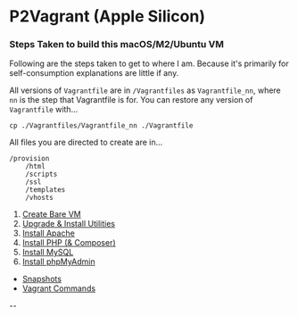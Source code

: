 # P2Vagrant (Apple Silicon)

### <a id="steps"></a> Steps Taken to build this macOS/M2/Ubuntu VM

Following are the steps taken to get to where I am. Because it's primarily for self-consumption explanations are little if any.

All versions of `Vagrantfile` are in `/Vagrantfiles` as `Vagrantfile_nn`, where `nn` is the step that Vagrantfile is for. You can restore any version of `Vagrantfile` with...

```
cp ./Vagrantfiles/Vagrantfile_nn ./Vagrantfile
```

All files you are directed to create are in...

```
/provision
	/html
	/scripts
	/ssl
	/templates
	/vhosts
```

01. [Create Bare VM](./docs/01_Create_Bare_VM.md)
02. [Upgrade & Install Utilities](./docs/02_Upgrade_Install_Utilities.md)
03. [Install Apache](./docs/03_Install_Apache.md)
04. [Install PHP (& Composer)](./docs/04_Install_PHP.md)
05. [Install MySQL](./docs/05_Install_MySQL.md)
06. [Install phpMyAdmin](./docs/06_Install_phpMyAdmin.md)

* [Snapshots](./docs/Snapshots.md)
* [Vagrant Commands](./docs/Commands.md)

--
